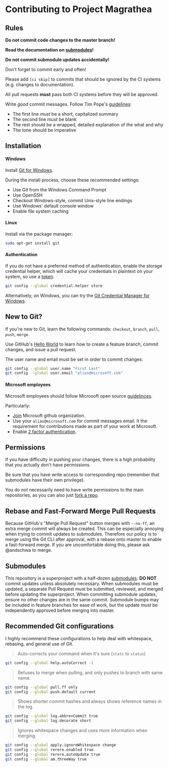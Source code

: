 # Contributing to Project Magrathea

## Rules

**Do not commit code changes to the master branch!**

**Read the documentation on [submodules][]!**

**Do not commit submodule updates accidentally!**

Don't forget to commit early and often!

Please add `[ci skip]` to commits that should be ignored by the CI systems
(e.g. changes to documentation).

All pull requests **must** pass both CI systems before they will be approved.

Write *good* commit messages. Follow Tim Pope's [guidelines][]:

* The first line *must* be a short, capitalized summary
* The second line *must* be blank
* The rest should be a wrapped, detailed explanation of the what and why
* The tone should be imperative

[guidelines]: http://tbaggery.com/2008/04/19/a-note-about-git-commit-messages.html

## Installation

#### Windows

Install [Git for Windows][].

During the install process, choose these recommended settings:

* Use Git from the Windows Command Prompt
* Use OpenSSH
* Checkout Windows-style, commit Unix-style line endings
* Use Windows' default console window
* Enable file system caching

#### Linux

Install via the package manager:

```sh
sudo apt-get install git
```

#### Authentication

If you do not have a preferred method of authentication, enable the storage
credential helper, which will cache your credentials in plaintext on your
system, so use a [token][].

```sh
git config --global credential.helper store
```

Alternatively, on Windows, you can try the
[Git Credential Manager for Windows][manager].

[manager]: https://github.com/Microsoft/Git-Credential-Manager-for-Windows
[Git for Windows]: https://git-scm.com/download/win
[token]: https://help.github.com/articles/creating-an-access-token-for-command-line-use/

## New to Git?

If you're new to Git, learn the following commands: `checkout`, `branch`,
`pull`, `push`, `merge`.

Use GitHub's [Hello World][] to learn how to create a feature branch, commit
changes, and issue a pull request.

The user name and email must be set in order to commit changes:

```sh
git config --global user.name "First Last"
git config --global user.email "alias@microsoft.com"
```

[submodules]: https://www.git-scm.com/book/en/v2/Git-Tools-Submodules
[hello world]: https://guides.github.com/activities/hello-world/
[guides]: https://guides.github.com/activities/hello-world/

#### Microsoft employees

Microsoft employees should follow Microsoft open source [guidelinces][MS-OSS-Hub].

Particularly:

* [Join][MS-OSS-Hub] Microsoft github organization.
* Use your `alias@microsoft.com` for commit messages email. 
It the requirement for contributions made as part of your work at Microsoft.
* Enable [2 factor authentication][].

[MS-OSS-Hub]: https://opensourcehub.microsoft.com/articles/how-to-join-microsoft-github-org-self-service
[2 factor authentication]: https://github.com/blog/1614-two-factor-authentication

## Permissions

If you have difficulty in pushing your changes, there is a high
probability that you actually don't have permissions.

Be sure that you have write access to corresponding repo (remember
that submodules have their own privilege).

You do *not* necessarily need to have write permissions to the main
repositories, as you can also just [fork a repo][].

[fork a repo]: https://help.github.com/articles/fork-a-repo/

## Rebase and Fast-Forward Merge Pull Requests

Because GitHub's "Merge Pull Request" button merges with `--no-ff`, an extra
merge commit will always be created. This can be especially annoying when
trying to commit updates to submodules. Therefore our policy is to merge using
the Git CLI after approval, with a rebase onto master to enable a fast-forward
merge. If you are uncomfortable doing this, please ask @andschwa to merge.

## Submodules

This repository is a superproject with a half-dozen [submodules][]. **DO NOT**
commit updates unless absolutely necessary. When submodules must be updated, a
separate Pull Request must be submitted, reviewed, and merged before updating
the superproject. When committing submodule updates, ensure no other changes
are in the same commit. Submodule bumps may be included in feature branches for
ease of work, but the update must be independently approved before merging into
master.

[submodules]: https://www.git-scm.com/book/en/v2/Git-Tools-Submodules

## Recommended Git configurations

I highly recommend these configurations to help deal with whitespace, rebasing,
and general use of Git.

> Auto-corrects your command when it's sure (`stats` to `status`)
```sh
git config --global help.autoCorrect -1
```

> Refuses to merge when pulling, and only pushes to branch with same name.
```sh
git config --global pull.ff only
git config --global push.default current
```

> Shows shorter commit hashes and always shows reference names in the log.
```sh
git config --global log.abbrevCommit true
git config --global log.decorate short
```

> Ignores whitespace changes and uses more information when merging.
```sh
git config --global apply.ignoreWhitespace change
git config --global rerere.enabled true
git config --global rerere.autoUpdate true
git config --global am.threeWay true
```
